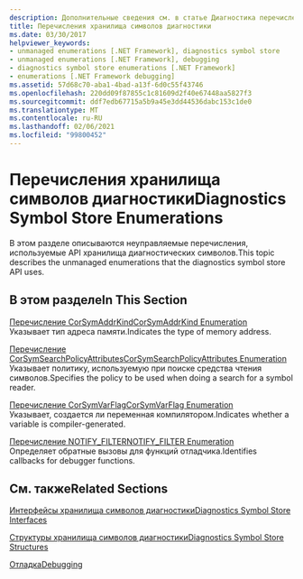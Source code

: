 ```yaml
---
description: Дополнительные сведения см. в статье Диагностика перечислений хранилищ символов
title: Перечисления хранилища символов диагностики
ms.date: 03/30/2017
helpviewer_keywords:
- unmanaged enumerations [.NET Framework], diagnostics symbol store
- unmanaged enumerations [.NET Framework], debugging
- diagnostics symbol store enumerations [.NET Framework]
- enumerations [.NET Framework debugging]
ms.assetid: 57d68c70-aba1-4bad-a13f-6d0c55f43746
ms.openlocfilehash: 220dd09f87855c1c81609d2f40e67448aa5827f3
ms.sourcegitcommit: ddf7edb67715a5b9a45e3dd44536dabc153c1de0
ms.translationtype: MT
ms.contentlocale: ru-RU
ms.lasthandoff: 02/06/2021
ms.locfileid: "99800452"
---
```

# <a name="diagnostics-symbol-store-enumerations"></a><span data-ttu-id="1656b-103">Перечисления хранилища символов диагностики</span><span class="sxs-lookup"><span data-stu-id="1656b-103">Diagnostics Symbol Store Enumerations</span></span>

<span data-ttu-id="1656b-104">В этом разделе описываются неуправляемые перечисления, используемые API хранилища диагностических символов.</span><span class="sxs-lookup"><span data-stu-id="1656b-104">This topic describes the unmanaged enumerations that the diagnostics symbol store API uses.</span></span>  
  
## <a name="in-this-section"></a><span data-ttu-id="1656b-105">В этом разделе</span><span class="sxs-lookup"><span data-stu-id="1656b-105">In This Section</span></span>  

 [<span data-ttu-id="1656b-106">Перечисление CorSymAddrKind</span><span class="sxs-lookup"><span data-stu-id="1656b-106">CorSymAddrKind Enumeration</span></span>](corsymaddrkind-enumeration.md)  
 <span data-ttu-id="1656b-107">Указывает тип адреса памяти.</span><span class="sxs-lookup"><span data-stu-id="1656b-107">Indicates the type of memory address.</span></span>  
  
 [<span data-ttu-id="1656b-108">Перечисление CorSymSearchPolicyAttributes</span><span class="sxs-lookup"><span data-stu-id="1656b-108">CorSymSearchPolicyAttributes Enumeration</span></span>](corsymsearchpolicyattributes-enumeration.md)  
 <span data-ttu-id="1656b-109">Указывает политику, используемую при поиске средства чтения символов.</span><span class="sxs-lookup"><span data-stu-id="1656b-109">Specifies the policy to be used when doing a search for a symbol reader.</span></span>  
  
 [<span data-ttu-id="1656b-110">Перечисление CorSymVarFlag</span><span class="sxs-lookup"><span data-stu-id="1656b-110">CorSymVarFlag Enumeration</span></span>](corsymvarflag-enumeration.md)  
 <span data-ttu-id="1656b-111">Указывает, создается ли переменная компилятором.</span><span class="sxs-lookup"><span data-stu-id="1656b-111">Indicates whether a variable is compiler-generated.</span></span>  
  
 [<span data-ttu-id="1656b-112">Перечисление NOTIFY_FILTER</span><span class="sxs-lookup"><span data-stu-id="1656b-112">NOTIFY_FILTER Enumeration</span></span>](notify-filter-enumeration.md)  
 <span data-ttu-id="1656b-113">Определяет обратные вызовы для функций отладчика.</span><span class="sxs-lookup"><span data-stu-id="1656b-113">Identifies callbacks for debugger functions.</span></span>  
  
## <a name="related-sections"></a><span data-ttu-id="1656b-114">См. также</span><span class="sxs-lookup"><span data-stu-id="1656b-114">Related Sections</span></span>  

 [<span data-ttu-id="1656b-115">Интерфейсы хранилища символов диагностики</span><span class="sxs-lookup"><span data-stu-id="1656b-115">Diagnostics Symbol Store Interfaces</span></span>](diagnostics-symbol-store-interfaces.md)  
  
 [<span data-ttu-id="1656b-116">Структуры хранилища символов диагностики</span><span class="sxs-lookup"><span data-stu-id="1656b-116">Diagnostics Symbol Store Structures</span></span>](diagnostics-symbol-store-structures.md)  
  
 [<span data-ttu-id="1656b-117">Отладка</span><span class="sxs-lookup"><span data-stu-id="1656b-117">Debugging</span></span>](../debugging/index.md)
